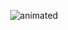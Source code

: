 <p align="center">
  <img src="https://github.com/user-attachments/assets/26bcf1c1-403e-415e-a586-abd1b214d4ca" alt="animated" />
</p>
<!--
**FDrekner/FDrekner** is a ✨ _special_ ✨ repository because its `README.md` (this file) appears on your GitHub profile.

Here are some ideas to get you started:

- 🔭 I’m currently working on ...
- 🌱 I’m currently learning ...
- 👯 I’m looking to collaborate on ...
- 🤔 I’m looking for help with ...
- 💬 Ask me about ...
- 📫 How to reach me: ...
- 😄 Pronouns: ...
- ⚡ Fun fact: ...
-->
